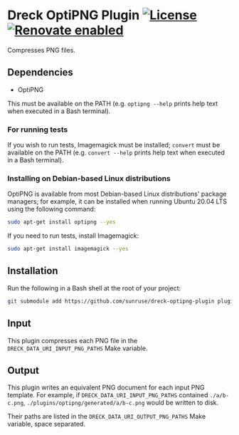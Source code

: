 # Dreck OptiPNG Plugin [![License](https://img.shields.io/github/license/sunruse/dreck-optipng-plugin.svg)](https://github.com/sunruse/dreck-optipng-plugin/blob/master/license) [![Renovate enabled](https://img.shields.io/badge/renovate-enabled-brightgreen.svg)](https://renovatebot.com/)

Compresses PNG files.

## Dependencies

- OptiPNG

This must be available on the PATH (e.g. `optipng --help` prints help text when executed in a Bash terminal).

### For running tests

If you wish to run tests, Imagemagick must be installed; `convert` must be available on the PATH (e.g. `convert --help` prints help text when executed in a Bash terminal).

### Installing on Debian-based Linux distributions

OptiPNG is available from most Debian-based Linux distributions' package managers; for example, it can be installed when running Ubuntu 20.04 LTS using the following command:

```bash
sudo apt-get install optipng --yes
```

If you need to run tests, install Imagemagick:

```bash
sudo apt-get install imagemagick --yes
```

## Installation

Run the following in a Bash shell at the root of your project:

```bash
git submodule add https://github.com/sunruse/dreck-optipng-plugin plugins/optipng
```

## Input

This plugin compresses each PNG file in the `DRECK_DATA_URI_INPUT_PNG_PATHS` Make variable.

## Output

This plugin writes an equivalent PNG document for each input PNG template.  For example, if `DRECK_DATA_URI_INPUT_PNG_PATHS` contained `./a/b-c.png`, `./plugins/optipng/generated/a/b-c.png` would be written to disk.

Their paths are listed in the `DRECK_DATA_URI_OUTPUT_PNG_PATHS` Make variable, space separated.
